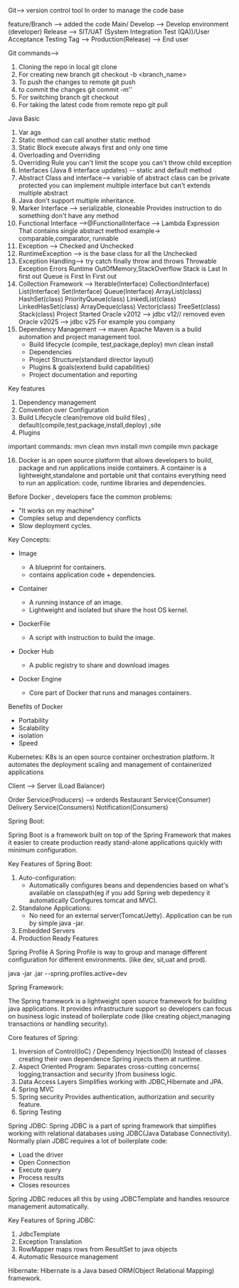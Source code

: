 Git--> version control tool
In order to manage the code base


feature/Branch --> added the code 
Main/ Develop --> Develop environment (developer)
Release --> SIT/UAT (System Integration Test (QA))/User Acceptance Testing 
Tag --> Production(Release) --> End user


Git commands-->
1. Cloning the repo in local
git clone <ssh Repo Url>
2. For creating new branch 
git checkout -b <branch_name>
3. To push the changes to remote
git push
4. to commit the changes
git commit -m'<Message>'
5. For switching branch 
git checkout
6. For taking the latest code from remote repo
git pull

Java Basic
1. Var ags
2. Static method can call another static method
3. Static Block execute always first and only one time
4. Overloading and Overriding
5. Overriding Rule
    you can't limit the scope
    you can't throw child exception 
6. Interfaces (Java 8 interface updates) -- static and default method 
7. Abstract Class and interface--> variable of abstract class can be private protected 
    you can implement multiple interface but can't extends multiple abstract
8. Java don't support multiple inheritance.
9. Marker Interface --> serializable, cloneable 
    Provides instruction to do something don't have any method
10. Functional Interface -->@FunctionalInterface --> Lambda Expression
    That contains single abstract method
    example-> comparable,comparator, runnable
11. Exception --> Checked and Unchecked
12. RuntimeException --> is the base class for all the Unchecked
13. Exception Handling--> try catch finally throw and throws
                            Throwable
                    Exception         Errors
               Runtime                OutOfMemory,StackOverflow
Stack is Last In first out 
Queue is First In First out 
14. Collection Framework --> 
                        Iterable(Interface)
                        Collection(Interface)
            List(Interface)    Set(Interface)          Queue(Interface)
            ArrayList(class)   HashSet(class)          PriorityQueue(class)
            LinkedList(class)  LinkedHasSet(class)     ArrayDeque(class)
            Vector(class)      TreeSet(class)
            Stack(class)
Project Started 
Oracle v2012 --> jdbc v12// removed even 
Oracle v2025 --> jdbc v25
For example you company
15. Dependency Management --> maven 
Apache Maven is a build automation and project management tool.
    * Build lifecycle (compile, test,package,deploy) mvn clean install 
    * Dependencies
    * Project Structure(standard director layout)
    * Plugins & goals(extend build capabilities)
    * Project documentation and reporting

Key features
1. Dependency management
2. Convention over Configuration 
3. Build Lifecycle clean(remove old build files) , default(compile,test,package,install,deploy) ,site 
4. Plugins 

important commands:
mvn clean
mvn install
mvn compile
mvn package

16. Docker is an open source platform that allows developers to build, package and run applications inside containers.
A container is a lightweight,standalone and portable unit that contains everything need to run an application: code, runtime
libraries and dependencies. 

Before Docker , developers face the common problems:
* "It works on my machine" 
* Complex setup and dependency conflicts
* Slow deployment cycles.

Key Concepts:
* Image 
  * A blueprint for containers.
  * contains application code + dependencies.
* Container 
  * A running instance of an image.
  * Lightweight and isolated but share the host OS kernel.
  
* DockerFile
  * A script with instruction to build the image.
* Docker Hub
  * A public registry to share and download images
* Docker Engine
  * Core part of Docker that runs and manages containers.

Benefits of Docker
* Portability
* Scalability
* isolation 
* Speed 

Kubernetes:
K8s is an open source container orchestration platform.
It automates the deployment scaling and management of containerized applications

Client --> Server (Load Balancer) 


Order Service(Producers)  --> orderds
Restaurant Service(Consumer)
Delivery Service(Consumers)
Notification(Consumers)

Spring Boot:

Spring Boot is a framework built on top of the Spring Framework that makes it easier to create production ready
stand-alone applications quickly with minimum configuration.

Key Features of Spring Boot:
1. Auto-configuration:
    * Automatically configures beans and dependencies based on what's available on classpath(eg if you add Spring web depedency
   it automatically Configures tomcat and MVC).
2. Standalone Applications:
   * No need for an external server(Tomcat/Jetty). Application can be run by simple java -jar.
3. Embedded Servers
4. Production Ready Features


Spring Profile
A Spring Profile is way to group and manage different configuration for different environments.
(like dev, sit,uat and prod).

java -jar <buildName>.jar --spring.profiles.active=dev

Spring Framework:

The Spring framework is a lightweight open source framework for building java applications.
It provides infrastructure support so developers can focus on business logic instead of boilerplate code
(like creating object,managing transactions or handling security).

Core features of Spring:
1. Inversion of Control(IoC) / Dependency Injection(DI)
    Instead of classes creating their own dependence Spring injects them at runtime.
2. Aspect Oriented Program:
   Separates cross-cutting concerns( logging,transaction and security )from business logic.
3. Data Access Layers
   Simplifies working with JDBC,Hibernate and JPA.
4. Spring MVC
5. Spring security
   Provides authentication, authorization and security feature.
6. Spring Testing

Spring JDBC:
Spring JDBC is a part of spring framework that simplifies working with relational databases using JDBC(Java Database
Connectivity).
Normally plain JDBC requires a lot of boilerplate code:
* Load the driver
* Open Connection
* Execute query
* Process results 
* Closes resources
    
Spring JDBC reduces all this by using JDBCTemplate and handles resource management automatically.

Key Features of Spring JDBC:
1. JdbcTemplate
2. Exception Translation
3. RowMapper maps rows from ResultSet to java objects
4. Automatic Resource management

Hibernate:
Hibernate is a Java based ORM(Object Relational Mapping) framework.
